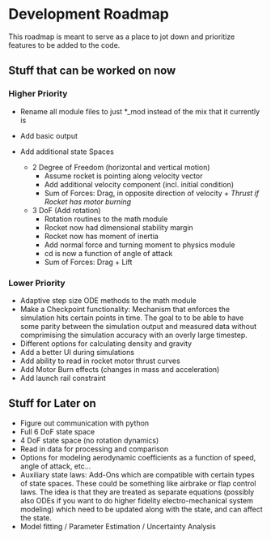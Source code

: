 # Development Roadmap
This roadmap is meant to serve as a place to jot down and prioritize features to be added to the code.

## Stuff that can be worked on now

### Higher Priority
- Rename all module files to just *_mod instead of the mix that it currently is

- Add basic output
- Add additional state Spaces
    - 2 Degree of Freedom (horizontal and vertical motion)
        - Assume rocket is pointing along velocity vector
        - Add additional velocity component (incl. initial condition)
        - Sum of Forces: Drag, in opposite direction of velocity _+ Thrust if Rocket has motor burning_
    - 3 DoF (Add rotation)
        - Rotation routines to the math module
        - Rocket now had dimensional stability margin
        - Rocket now has moment of inertia
        - Add normal force and turning moment to physics module
        - cd is now a function of angle of attack
        - Sum of Forces: Drag + Lift
     
### Lower Priority
- Adaptive step size ODE methods to the math module
- Make a Checkpoint functionality: Mechanism that enforces the simulation hits certain points in time. The goal to to be able to have some parity between the simulation output and measured data without comprimising the simulation accuracy with an overly large timestep.
- Different options for calculating density and gravity
- Add a better UI during simulations
- Add ability to read in rocket motor thrust curves
- Add Motor Burn effects (changes in mass and acceleration)
- Add launch rail constraint


## Stuff for Later on
- Figure out communication with python
- Full 6 DoF state space
- 4 DoF state space (no rotation dynamics)
- Read in data for processing and comparison
- Options for modeling aerodynamic coefficients as a function of speed, angle of attack, etc...
- Auxiliary state laws: Add-Ons which are compatible with certain types of state spaces. These could be something like airbrake or flap control laws. The idea is that they are treated as separate equations (possibly also ODEs if you want to do higher fidelity electro-mechanical system modeling) which need to be updated along with the state, and can affect the state.
- Model fitting / Parameter Estimation / Uncertainty Analysis





